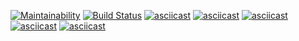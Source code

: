 [![Maintainability](https://api.codeclimate.com/v1/badges/5d8ff760d7af0a922656/maintainability)](https://codeclimate.com/github/Escudo7/php-project-lvl2/maintainability)
[![Build Status](https://travis-ci.com/Escudo7/php-project-lvl2.svg?branch=master)](https://travis-ci.com/Escudo7/php-project-lvl2)
[![asciicast](https://asciinema.org/a/rmrnL2TQawRuJRlspyrisTbUS.svg)](https://asciinema.org/a/rmrnL2TQawRuJRlspyrisTbUS)
[![asciicast](https://asciinema.org/a/cKaekvUq1xBoiaCYofjF55XGG.svg)](https://asciinema.org/a/cKaekvUq1xBoiaCYofjF55XGG)
[![asciicast](https://asciinema.org/a/uxV0HCAzUWLEJv8bgBLcpOTKN.svg)](https://asciinema.org/a/uxV0HCAzUWLEJv8bgBLcpOTKN)
[![asciicast](https://asciinema.org/a/yd3xp91wLAzsrFskKmOAQdOOK.svg)](https://asciinema.org/a/yd3xp91wLAzsrFskKmOAQdOOK)
[![asciicast](https://asciinema.org/a/4S5lWOG5b2pPWFETadCSSHQDP.svg)](https://asciinema.org/a/4S5lWOG5b2pPWFETadCSSHQDP)
